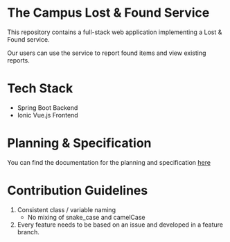 # The Campus Lost & Found Service

This repository contains a full-stack web application implementing a Lost & Found service.

Our users can use the service to report found items and view existing reports.

# Tech Stack

- Spring Boot Backend
- Ionic Vue.js Frontend

# Planning & Specification

You can find the documentation for the planning and specification [here](documentation/planning_and_specification.md)

# Contribution Guidelines

1. Consistent class / variable naming
   - No mixing of snake_case and camelCase
2. Every feature needs to be based on an issue and developed in a feature branch.
